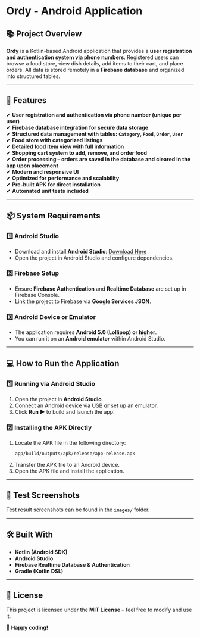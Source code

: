 # **Ordy - Android Application**  

## 📚 **Project Overview**  
**Ordy** is a Kotlin-based Android application that provides a **user registration and authentication system via phone numbers**. Registered users can browse a food store, view dish details, add items to their cart, and place orders. All data is stored remotely in a **Firebase database** and organized into structured tables.  

---

## 🚀 **Features**  
✔ **User registration and authentication via phone number (unique per user)**  
✔ **Firebase database integration for secure data storage**  
✔ **Structured data management with tables: `Category`, `Food`, `Order`, `User`**  
✔ **Food store with categorized listings**  
✔ **Detailed food item view with full information**  
✔ **Shopping cart system to add, remove, and order food**  
✔ **Order processing – orders are saved in the database and cleared in the app upon placement**  
✔ **Modern and responsive UI**  
✔ **Optimized for performance and scalability**  
✔ **Pre-built APK for direct installation**  
✔ **Automated unit tests included**  

---

## 📦 **System Requirements**  

### **1️⃣ Android Studio**  
- Download and install **Android Studio**: [Download Here](https://developer.android.com/studio)  
- Open the project in Android Studio and configure dependencies.  

### **2️⃣ Firebase Setup**  
- Ensure **Firebase Authentication** and **Realtime Database** are set up in Firebase Console.  
- Link the project to Firebase via **Google Services JSON**.  

### **3️⃣ Android Device or Emulator**  
- The application requires **Android 5.0 (Lollipop) or higher**.  
- You can run it on an **Android emulator** within Android Studio.  

---

## 💻 **How to Run the Application**  

### **1️⃣ Running via Android Studio**  
1. Open the project in **Android Studio**.  
2. Connect an Android device via USB **or** set up an emulator.  
3. Click **Run ▶** to build and launch the app.  

### **2️⃣ Installing the APK Directly**  
1. Locate the APK file in the following directory:  
   ```
   app/build/outputs/apk/release/app-release.apk
   ```
2. Transfer the APK file to an Android device.  
3. Open the APK file and install the application.  

---

## 📸 **Test Screenshots**  
Test result screenshots can be found in the **`images/`** folder.  

---

## 🛠 **Built With**  
- **Kotlin (Android SDK)**  
- **Android Studio**  
- **Firebase Realtime Database & Authentication**  
- **Gradle (Kotlin DSL)**  

---

## 🐝 **License**  
This project is licensed under the **MIT License** – feel free to modify and use it.  

🚀 **Happy coding!**

